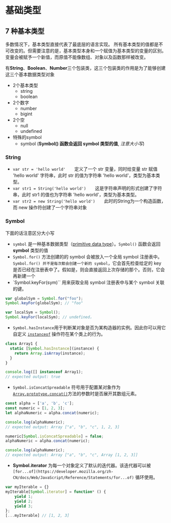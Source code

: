 # 基础类型


## 7 种基本类型
多数情况下，基本类型直接代表了最底层的语言实现。
所有基本类型的值都是不可改变的。但需要注意的是，基本类型本身和一个赋值为基本类型的变量的区别。变量会被赋予一个新值，而原值不能像数组、对象以及函数那样被改变。

有**String**、**Boolean**、**Number**三个包装类，这三个包装类的作用是为了能够创建这三个基本数据类型对象
* 2个基本类型
  * string
  * boolean
* 2个数字
  * number
  * bigint
* 2个空
  * null
  * undefined
* 特殊的symbol
  * symbol (**Symbol() 函数会返回 symbol 类型的值**, *注意大小写*)

### String
* `var str = 'hello world'`　　定义了一个 str 变量，同时给变量 str 赋值 'hello world' 字符串，此时 str 的值为字符串 'hello world'，类型为基本类型。
* `var str1 = String('hello world')`　　这是字符串声明的形式创建了字符串，此时 str1 的值也为字符串 'hello world'，类型为基本类型。
* `var str2 = new String('hello world')`　　此时的String为一个构造函数，而 new 操作符创建了一个字符串对象

### Symbol
下面的话注意区分大小写
* `symbol`  是一种基本数据类型（[primitive data type](https://developer.mozilla.org/zh-CN/docs/Glossary/Primitive)）。`Symbol()` 函数会返回 **symbol** 类型的值
* `Symbol.for()` 方法创建的的 symbol 会被放入一个全局 symbol 注册表中。`Symbol.for() 并不是每次都会创建一个新的 symbol`，它会首先检查给定的 key 是否已经在注册表中了。假如是，则会直接返回上次存储的那个。否则，它会再新建一个
* `Symbol.keyFor(sym)`` 用来获取全局 symbol 注册表中与某个 symbol 关联的键。
```js
var globalSym = Symbol.for("foo");
Symbol.keyFor(globalSym); // "foo"

var localSym = Symbol();
Symbol.keyFor(localSym); // undefined，
```
* `Symbol.hasInstance`用于判断某对象是否为某构造器的实例。因此你可以用它自定义 [`instanceof`](https://developer.mozilla.org/zh-CN/docs/Web/JavaScript/Reference/Operators/instanceof) 操作符在某个类上的行为。

```js
class Array1 {
  static [Symbol.hasInstance](instance) {
    return Array.isArray(instance);
  }
}

console.log([] instanceof Array1);
// expected output: true

```

* `Symbol.isConcatSpreadable` 符号用于配置某对象作为[`Array.prototype.concat()`](https://developer.mozilla.org/zh-CN/docs/Web/JavaScript/Reference/Global_Objects/Array/concat)方法的参数时是否展开其数组元素。

```js
const alpha = ['a', 'b', 'c'];
const numeric = [1, 2, 3];
let alphaNumeric = alpha.concat(numeric);

console.log(alphaNumeric);
// expected output: Array ["a", "b", "c", 1, 2, 3]

numeric[Symbol.isConcatSpreadable] = false;
alphaNumeric = alpha.concat(numeric);

console.log(alphaNumeric);
// expected output: Array ["a", "b", "c", Array [1, 2, 3]]
```


* **Symbol.iterator** 为每一个对象定义了默认的迭代器。该迭代器可以被 `[for...of](https://developer.mozilla.org/zh-CN/docs/Web/JavaScript/Reference/Statements/for...of)` 循环使用。


```js
var myIterable = {}
myIterable[Symbol.iterator] = function* () {
    yield 1;
    yield 2;
    yield 3;
};
[...myIterable] // [1, 2, 3]
```

























